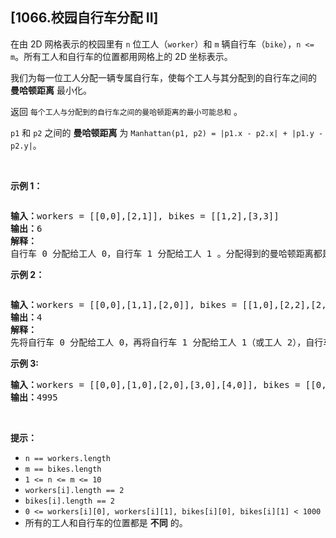 ## [1066.校园自行车分配 II]
<p>在由 2D 网格表示的校园里有&nbsp;<code>n</code>&nbsp;位工人（<code>worker</code>）和 <code>m</code>&nbsp;辆自行车（<code>bike</code>），<code>n &lt;= m</code>。所有工人和自行车的位置都用网格上的 2D 坐标表示。</p>

<p>我们为每一位工人分配一辆专属自行车，使每个工人与其分配到的自行车之间的 <strong>曼哈顿距离</strong> 最小化。</p>

<p>返回 <code>每个工人与分配到的自行车之间的曼哈顿距离的最小可能总和</code> 。</p>

<p><code>p1</code> 和&nbsp;<code>p2</code>&nbsp;之间的 <strong>曼哈顿距离</strong> 为&nbsp;<code>Manhattan(p1, p2) = |p1.x - p2.x| + |p1.y - p2.y|</code>。</p>

<p>&nbsp;</p>

<p><strong>示例 1：</strong></p>

<p><img alt="" src="https://assets.leetcode.com/uploads/2019/03/06/1261_example_1_v2.png" /></p>

<pre>
<strong>输入：</strong>workers = [[0,0],[2,1]], bikes = [[1,2],[3,3]]
<strong>输出：</strong>6
<strong>解释：</strong>
自行车 0 分配给工人 0，自行车 1 分配给工人 1 。分配得到的曼哈顿距离都是 3, 所以输出为 6 。
</pre>

<p><strong>示例 2：</strong></p>

<p><img alt="" src="https://assets.leetcode.com/uploads/2019/03/06/1261_example_2_v2.png" /></p>

<pre>
<strong>输入：</strong>workers = [[0,0],[1,1],[2,0]], bikes = [[1,0],[2,2],[2,1]]
<strong>输出：</strong>4
<strong>解释：</strong>
先将自行车 0 分配给工人 0，再将自行车 1 分配给工人 1（或工人 2），自行车 2 给工人 2（或工人 1）。如此分配使得曼哈顿距离的总和为 4。
</pre>

<p><strong>示例 3:</strong></p>

<pre>
<strong>输入：</strong>workers = [[0,0],[1,0],[2,0],[3,0],[4,0]], bikes = [[0,999],[1,999],[2,999],[3,999],[4,999]]
<strong>输出：</strong>4995
</pre>

<p>&nbsp;</p>

<p><strong>提示：</strong></p>

<ul>
	<li><code>n == workers.length</code></li>
	<li><code>m == bikes.length</code></li>
	<li><code>1 &lt;= n &lt;= m &lt;= 10</code></li>
	<li><code>workers[i].length == 2</code></li>
	<li><code>bikes[i].length == 2</code></li>
	<li><code>0 &lt;= workers[i][0], workers[i][1], bikes[i][0], bikes[i][1] &lt; 1000</code></li>
	<li>所有的工人和自行车的位置都是 <strong>不同</strong>&nbsp;的。</li>
</ul>

